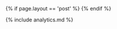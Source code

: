 <head>
  <meta charset="utf-8">
  <title>{{ site.title }}</title>
  <meta itemprop = 'description' name="description" content="{{ page.excerpt | default: site.description | strip_html | normalize_whitespace | truncate: 160 | escape }}">
  <meta property="og:description" content="{{ page.excerpt | default: site.description | strip_html | normalize_whitespace | truncate: 160 | escape }}">
  <meta name="viewport" content="width=device-width, initial-scale=1.0, maximum-scale=1.0, user-scalable=no">
  <meta name="SKYPE_TOOLBAR" content="SKYPE_TOOLBAR_PARSER_COMPATIBLE" />
  <meta name="keywords" content="konekti systems">
  <meta property="og:locale" content="en_US" />
  {% if page.layout == 'post' %}
    <meta property="og:type" content="article" />
    <meta property="og:title" content="{{page.title}}" />
    <meta property="og:url" content="{{site.baseurl}}/{{page.title}}" />
    <meta property="article:published_time" content="{{page.date | date_to_xmlschema}}" />
    <script type="application/ld+json">
      {"@context": "http://schema.org",
      "@type": "BlogPosting"",
      "name": "{{site.title}}",
      "headline": "{{page.tite}}",
      "description": "{{page.description}}",
      "url": "{{site.baseur}}/{{page.permalink}}"}
    </script>
  {% endif %}
  <link rel="shortcut icon" href="{{ site.baseurl }}/fav.PNG">
  <link rel="canonical" href="{{ page.url | replace:'index.htm l','' | absolute_url }}">

  {% include analytics.md %}

  <script src="https://use.fontawesome.com/22572db09e.js"></script> 
  <link rel="stylesheet" href="https://maxcdn.bootstrapcdn.com/bootstrap/3.3.7/css/bootstrap.min.css" integrity="sha384-BVYiiSIFeK1dGmJRAkycuHAHRg32OmUcww7on3RYdg4Va+PmSTsz/K68vbdEjh4u" crossorigin="anonymous">
  <style>
     {% include css/animate.css %}
     {% include css/flexslider.css %}
     {% include css/main.css %}
     {% include css/posts.css %}
     {% include css/critical.css %}
  </style>
</head>
